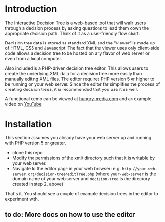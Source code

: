 # Introduction

The Interactive Decision Tree is a web-based tool that will walk users through a decision process by asking questions to lead them down the appropriate decision path. Think of it as a user-friendly flow chart.

Decision tree data is stored as standard XML and the "viewer" is made up of HTML, CSS and Javascript. The fact that the viewer uses only client-side code allows a decision tree to be hosted on any flavor of web server or even from a local computer.

Also included is a PHP-driven decision tree editor. This allows users to create the underlying XML data for a decision tree more easily than manually editing XML files. The editor requires PHP version 5 or higher to be running on your web server. Since the editor far simplifies the process of creating decision trees, it is recommended that you use it as well. 

A functional demo can be viewed at [hungry-media.com](http://www.hungry-media.com/code/interactive-decision-tree/demo.html?0001) and an example video on [YouTube](http://www.youtube.com/embed/ngcjYuJHZ4Q "View example on YouTube")

# Installation

This section assumes you already have your web server up and running with PHP version 5 or greater.

+ clone this repo
+ Modify the permissions of the xml/ directory such that it is writable by your web server.
+ Navigate to the editor page in your web browser: 
	e.g. `http://your-web-server.org/decision-tree/editTree.php` 
	(where `your-web-server` is the domain name of your web server and `decision-tree` is the directory created in step 2, above)

That's it. You should see a couple of example decision trees in the editor to experiment with.

## to do: More docs on how to use the editor
